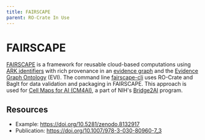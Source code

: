 ```yaml
---
title: FAIRSCAPE
parent: RO-Crate In Use
---
```

<!--
   Copyright 2019-2024 RO-Crate contributors
   <https://github.com/ResearchObject/ro-crate/graphs/contributors>

   Licensed under the Apache License, Version 2.0 (the "License");
   you may not use this file except in compliance with the License.
   You may obtain a copy of the License at

       http://www.apache.org/licenses/LICENSE-2.0

   Unless required by applicable law or agreed to in writing, software
   distributed under the License is distributed on an "AS IS" BASIS,
   WITHOUT WARRANTIES OR CONDITIONS OF ANY KIND, either express or implied.
   See the License for the specific language governing permissions and
   limitations under the License.
-->

# FAIRSCAPE

[FAIRSCAPE](https://fairscape.github.io/) is a framework for reusable cloud-based computations using [ARK identifiers](https://arks.org/) with rich provenance in an [evidence graph](https://doi.org/10.1007/978-3-030-80960-7_3) and the [Evidence Graph Ontology](https://w3id.org/EVI) (EVI). The command line [fairscape-cli](https://fairscape.github.io/fairscape-cli/) uses RO-Crate and BagIt for data validation and packaging in FAIRSCAPE. This approach is used for [Cell Maps for AI (CM4AI)](https://cm4ai.org/), a part of NIH's [Bridge2AI](https://commonfund.nih.gov/bridge2ai) program.


## Resources

* Example: <https://doi.org/10.5281/zenodo.8132917>
* Publication: <https://doi.org/10.1007/978-3-030-80960-7_3>

<!--
[![fairscape logo](../assets/img/fairscape.svg)](https://fairscape.org/)

[fairscape](https://reliance.rohub.org/) (EXAMPLE-ACRONYM), is a...

fairscape uses RO-Crate for ... as ....

fairscape works with Project X, .....

![fairscape screenshot with RO-Crate(../assets/img/fairscape-screenshot.png)


## RO-Crate in fairscape

(Show practically how RO-Crate is used, link to profile of RO-Crate, etc.)

The fairscape API supports [RO-Crate export](http://fairscape.org/docs/ro-crate) as...

fairscape also plans to do...

fairscape:
```
curl -H "Accept: application/ld+json" https://fairscape.com/ro-crate/a72f314d

{
  "@context": { … },
  "@graph": [
   …
    {
      "@id": "./",
      "hasPart": […],
      "@type": "Dataset",
    }
   …
}
```


## Resources

* [fairscape Homepage](https://fairscape.org/)
* [fairscape documentation](https://fairscape.org/docs/)
* [RO-Crate profile for fairscape](https://fairscape.org/crate-profile)
* [fairscape Tutorials](https://fairscape.org/docs/tutorial)
* [fairscape presentation](http://fairscape.org/)

## Publications

Alice Land, Bob Bunny (2020):  
**fairscape and RO-Crate**.  
_fairscape Journal_ **0**(1)
<https://doi.org/10.1234/fairscape>  
[[preprint](http://fairscape.com/preprint.pdf)]

-->
